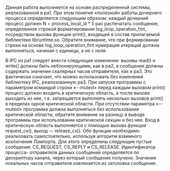 Данная работа выполняется на основе распределенной системы, реализованной в
pa1. При этом понятие «полезной» работы дочернего процесса определяется
следующим образом: каждый дочерний процесс должен N = process_local_id * 5 раз
распечатать сообщение, определенное строкой форматирования log_loop_operation_fmt,
посредством вызова функции print(), входящей в состав прилагаемой библиотеки
libruntime.so. Обратите внимание, что при формировании строки на основе
log_loop_operation_fmt нумерация итераций должна выполняться, начиная с единицы, а не
с ноля.

В IPC из pa1 следует внести следующие изменения: вызовы read() и write()
должны быть неблокирующими, как в pa2, а сообщения должны содержать значение
скалярных часов отправителя, как в pa3. Это фактически означает, что можно
использовать без изменений библиотеку IPC, реализованную pa3.
При запуске программы с параметром командой строки «--mutexl» перед каждым
вызовом print() процесс должен входить в критическую область, а после вызова выходить
из нее, т.е. запрещается выполнять несколько вызовов print() в пределах одной
критической области. При отсутствии параметра «--mutexl» программа должна
выполняться без использования критической области, обратите внимание на разницу в
выводе программы при использовании критической секции и без нее.
Вход в критическую область выполняется с помощью вызова функции request_cs(),
выход — release_cs(). Обе функции необходимо реализовать самостоятельно, используя
алгоритм взаимного исключения Лэмпорта. Для этого определены следующие пустые
сообщения: CS_REQUEST, CS_REPLY и CS_RELEASE. Идентификатор процесса-
отправителя данных сообщений определяется по дескриптору канала, через который
сообщение получено. Значение локальных часов отправителя извлекается из заголовка
сообщения.
